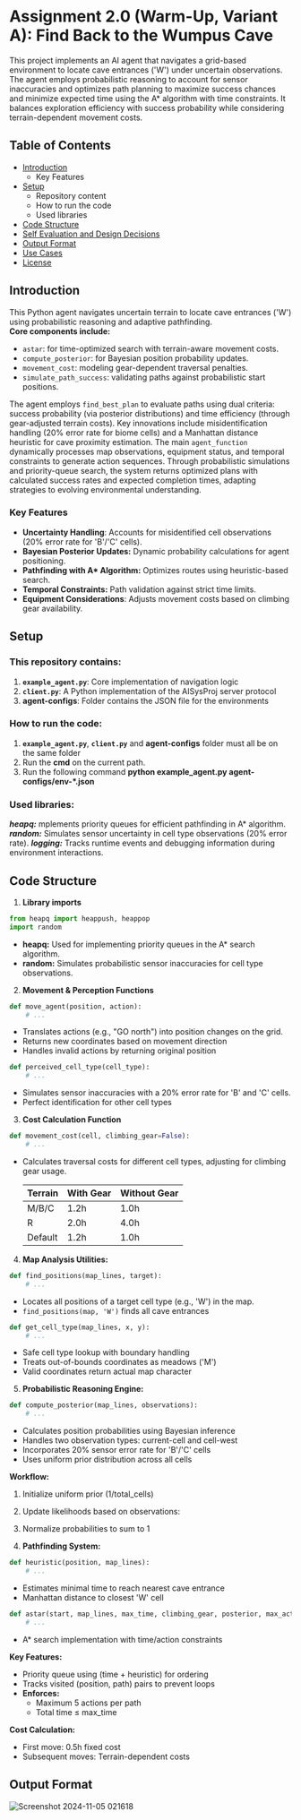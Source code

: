 # Assignment 2.0 (Warm-Up, Variant A): Find Back to the Wumpus Cave

This project implements an AI agent that navigates a grid-based environment to locate cave entrances ('W') under uncertain observations. The agent employs probabilistic reasoning to account for sensor inaccuracies and optimizes path planning to maximize success chances and minimize expected time using the A* algorithm with time constraints. It balances exploration efficiency with success probability while considering terrain-dependent movement costs.


## Table of Contents

- [Introduction](#introduction)
  - Key Features
- [Setup](#setup)
  - Repository content
  - How to run the code
  - Used libraries
- [Code Structure](#code-structure)
- [Self Evaluation and Design Decisions](#design-decision)
- [Output Format](#output-format)
- [Use Cases](#use-cases)
- [License](#license)

## Introduction
This Python agent navigates uncertain terrain to locate cave entrances ('W') using probabilistic reasoning and adaptive pathfinding. <br>
**Core components include:**
- `astar`: for time-optimized search with terrain-aware movement costs.
- `compute_posterior`: for Bayesian position probability updates.
- `movement_cost`: modeling gear-dependent traversal penalties.
- `simulate_path_success`: validating paths against probabilistic start positions. 

The agent employs `find_best_plan` to evaluate paths using dual criteria: success probability (via posterior distributions) and time efficiency (through gear-adjusted terrain costs). Key innovations include misidentification handling (20% error rate for biome cells) and a Manhattan distance heuristic for cave proximity estimation. The main `agent_function` dynamically processes map observations, equipment status, and temporal constraints to generate action sequences. Through probabilistic simulations and priority-queue search, the system returns optimized plans with calculated success rates and expected completion times, adapting strategies to evolving environmental understanding.

### Key Features 
- **Uncertainty Handling**: Accounts for misidentified cell observations (20% error rate for 'B'/'C' cells).
- **Bayesian Posterior Updates:** Dynamic probability calculations for agent positioning.
- **Pathfinding with A\* Algorithm:** Optimizes routes using heuristic-based search.
- **Temporal Constraints:** Path validation against strict time limits.
- **Equipment Considerations**: Adjusts movement costs based on climbing gear availability.
  
## Setup
### This repository contains:
 1) **`example_agent.py`**: Core implementation of navigation logic
 2) **`client.py`**: A Python implementation of the AISysProj server protocol
 3) **agent-configs**: Folder contains the JSON file for the environments
 
### How to run the code: 
1) **`example_agent.py`**, **`client.py`** and **agent-configs** folder must all be on the same folder
2) Run the **cmd** on the current path.
3) Run the following command **python example_agent.py agent-configs/env-*.json** 

### Used libraries:
**_heapq:_**
mplements priority queues for efficient pathfinding in A* algorithm.
**_random:_**
Simulates sensor uncertainty in cell type observations (20% error rate).
**_logging:_**
Tracks runtime events and debugging information during environment interactions.

## Code Structure
1) **Library imports**
```python
from heapq import heappush, heappop
import random
```
- **heapq:** Used for implementing priority queues in the A* search algorithm.
- **random:** Simulates probabilistic sensor inaccuracies for cell type observations.

2) **Movement & Perception Functions**
```python
def move_agent(position, action):
    # ...
```
- Translates actions (e.g., "GO north") into position changes on the grid.
- Returns new coordinates based on movement direction
- Handles invalid actions by returning original position

```python
def perceived_cell_type(cell_type):
    # ...
```
- Simulates sensor inaccuracies with a 20% error rate for 'B' and 'C' cells.
- Perfect identification for other cell types
  
3) **Cost Calculation Function**
```python
def movement_cost(cell, climbing_gear=False):
    # ...
```
- Calculates traversal costs for different cell types, adjusting for climbing gear usage.
  
    |    Terrain    |   With Gear   |  Without Gear |
    | ------------- | ------------- | ------------- |
    |     M/B/C     |    1.2h       |      1.0h     |
    |       R       |    2.0h       |      4.0h     |
    |    Default    |    1.2h       |      1.0h     |

4) **Map Analysis Utilities:**
```python
def find_positions(map_lines, target):
    # ...
```
- Locates all positions of a target cell type (e.g., 'W') in the map.
- `find_positions(map, 'W')` finds all cave entrances

```python
def get_cell_type(map_lines, x, y):
    # ...
```
- Safe cell type lookup with boundary handling
- Treats out-of-bounds coordinates as meadows ('M')
- Valid coordinates return actual map character

5) **Probabilistic Reasoning Engine:**
```python
def compute_posterior(map_lines, observations):
    # ...
```
- Calculates position probabilities using Bayesian inference
- Handles two observation types: current-cell and cell-west
- Incorporates 20% sensor error rate for 'B'/'C' cells
- Uses uniform prior distribution across all cells

**Workflow:**
1) Initialize uniform prior (1/total_cells)
2) Update likelihoods based on observations:
3) Normalize probabilities to sum to 1

6) **Pathfinding System:**
```python
def heuristic(position, map_lines):
    # ...
```
-  Estimates minimal time to reach nearest cave entrance
-  Manhattan distance to closest 'W' cell

```python
def astar(start, map_lines, max_time, climbing_gear, posterior, max_actions=5):
    # ...
```
- A* search implementation with time/action constraints
  
**Key Features:**
- Priority queue using (time + heuristic) for ordering
- Tracks visited (position, path) pairs to prevent loops
- **Enforces:**
   - Maximum 5 actions per path
   - Total time ≤ max_time

**Cost Calculation:**
- First move: 0.5h fixed cost
- Subsequent moves: Terrain-dependent costs


















## Output Format

![Screenshot 2024-11-05 021618](https://github.com/user-attachments/assets/c87a469e-8126-4984-8621-f326a5f01972)












